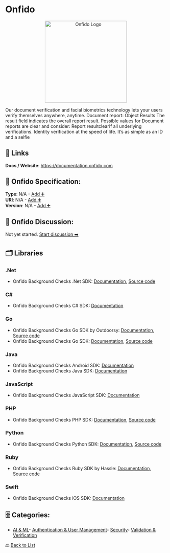 # Onfido
<p align="center">
    <img width="256" src="https://raw.githubusercontent.com/apis-list/apis-list/main/apis/onfido/logo_256x256.png" alt="Onfido Logo"/>
</p>
Our document verification and facial biometrics technology lets your users verify themselves anywhere, anytime.  Document report: Object Results The result field indicates the overall report result.  Possible values for Document reports are clear and consider: Report resultclearIf all underlying verifications. Identity verification at the speed of life.  It’s as simple as an ID and a selfie

##  🔗 Links
**Docs / Website**: https://documentation.onfido.com

## 🧬 Onfido Specification:
**Type**: N/A - [Add ➕](https://github.com/apis-list/apis-list/edit/main/apis.yaml#L13868)  
**URI**: N/A - [Add ➕](https://github.com/apis-list/apis-list/edit/main/apis.yaml#L13868)  
**Version**: N/A - [Add ➕](https://github.com/apis-list/apis-list/edit/main/apis.yaml#L13868)

## 💬 Onfido Discussion:
Not yet started. [Start discussion ➡️](https://github.com/apis-list/apis-list/discussions/new)

## 🗂️ Libraries
### .Net
- Onfido Background Checks .Net SDK: [Documentation](https://github.com/onfido/onfido.net), [Source code](https://www.nuget.org/packages/Onfido.NET)
### C#
- Onfido Background Checks C# SDK: [Documentation](https://github.com/onfido/api-csharp-client)
### Go
-  Onfido Background Checks Go SDK by Outdoorsy: [Documentation](https://onfido.com/documentation#client-libraries), [Source code](https://github.com/outdoorsy/onfido)
- Onfido Background Checks Go SDK: [Documentation](https://onfido.com/documentation#go), [Source code](https://github.com/outdoorsy/onfido)
### Java
- Onfido Background Checks Android SDK: [Documentation](https://github.com/onfido/onfido-android-sdk)
- Onfido Background Checks Java SDK: [Documentation](https://github.com/onfido/api-java-client)
### JavaScript
- Onfido Background Checks JavaScript SDK: [Documentation](https://github.com/onfido/api-javascript-client)
### PHP
- Onfido Background Checks PHP SDK: [Documentation](https://onfido.com/documentation#php), [Source code](https://github.com/onfido/php-onfido)
### Python
-  Onfido Background Checks Python SDK: [Documentation](https://onfido.com/documentation#python), [Source code](https://github.com/onfido/pyonfido)
### Ruby
- Onfido Background Checks Ruby SDK by Hassle: [Documentation](https://onfido.com/documentation#ruby), [Source code](https://github.com/hvssle/onfido)
### Swift
- Onfido Background Checks iOS SDK: [Documentation](https://github.com/onfido/onfido-ios-sdk)


## 🗄️ Categories:
- [AI & ML](https://github.com/apis-list/apis-list#ai--ml-)- [Authentication & User Management](https://github.com/apis-list/apis-list#authentication--user-management-)- [Security](https://github.com/apis-list/apis-list#security-)- [Validation & Verification](https://github.com/apis-list/apis-list#validation--verification-)

🔙  [Back to List](https://github.com/apis-list/apis-list)
